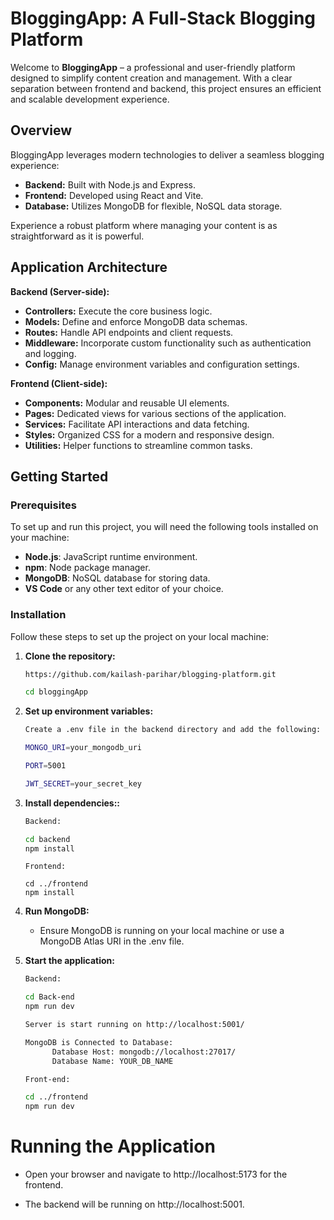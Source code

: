 # BloggingApp: A Full-Stack Blogging Platform

Welcome to **BloggingApp** – a professional and user-friendly platform designed to simplify content creation and management. With a clear separation between frontend and backend, this project ensures an efficient and scalable development experience.

## Overview

BloggingApp leverages modern technologies to deliver a seamless blogging experience:
- **Backend:** Built with Node.js and Express.
- **Frontend:** Developed using React and Vite.
- **Database:** Utilizes MongoDB for flexible, NoSQL data storage.

Experience a robust platform where managing your content is as straightforward as it is powerful.

## Application Architecture

**Backend (Server-side):**
- **Controllers:** Execute the core business logic.
- **Models:** Define and enforce MongoDB data schemas.
- **Routes:** Handle API endpoints and client requests.
- **Middleware:** Incorporate custom functionality such as authentication and logging.
- **Config:** Manage environment variables and configuration settings.

**Frontend (Client-side):**
- **Components:** Modular and reusable UI elements.
- **Pages:** Dedicated views for various sections of the application.
- **Services:** Facilitate API interactions and data fetching.
- **Styles:** Organized CSS for a modern and responsive design.
- **Utilities:** Helper functions to streamline common tasks.


## Getting Started

### Prerequisites

To set up and run this project, you will need the following tools installed on your machine:

- **Node.js**: JavaScript runtime environment.
- **npm**: Node package manager.
- **MongoDB**: NoSQL database for storing data.
- **VS Code** or any other text editor of your choice.

### Installation

Follow these steps to set up the project on your local machine:

1. **Clone the repository:**

    ```sh
    https://github.com/kailash-parihar/blogging-platform.git
    
    cd bloggingApp
    ```
   
2. **Set up environment variables:**
    ```sh
    Create a .env file in the backend directory and add the following:

    MONGO_URI=your_mongodb_uri

    PORT=5001

    JWT_SECRET=your_secret_key
    ```

3. **Install dependencies::**
    ```sh
    Backend:

    cd backend
    npm install
    ```
    ```
    Frontend:

    cd ../frontend
    npm install
    ```

4. **Run MongoDB:**
    - Ensure MongoDB is running on your local machine or use a MongoDB Atlas URI in the .env file.

5. **Start the application:**
    ```sh
    Backend:

    cd Back-end
    npm run dev
    ```
    ```sh
    Server is start running on http://localhost:5001/
    
    MongoDB is Connected to Database:
          Database Host: mongodb://localhost:27017/
          Database Name: YOUR_DB_NAME
    ```
    ```sh
    Front-end:

    cd ../frontend
    npm run dev
    ```

# Running the Application
- Open your browser and navigate to http://localhost:5173 for the frontend.

- The backend will be running on http://localhost:5001.